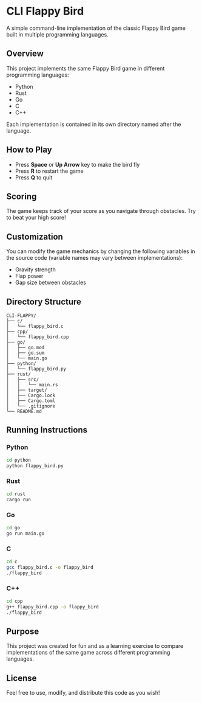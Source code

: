 # CLI Flappy Bird

A simple command-line implementation of the classic Flappy Bird game built in multiple programming languages.

## Overview

This project implements the same Flappy Bird game in different programming languages:
- Python
- Rust
- Go
- C
- C++

Each implementation is contained in its own directory named after the language.

## How to Play

- Press **Space** or **Up Arrow** key to make the bird fly
- Press **R** to restart the game
- Press **Q** to quit

## Scoring

The game keeps track of your score as you navigate through obstacles. Try to beat your high score!

## Customization

You can modify the game mechanics by changing the following variables in the source code (variable names may vary between implementations):
- Gravity strength
- Flap power
- Gap size between obstacles

## Directory Structure

```
CLI-FLAPPY/
├── c/
│   └── flappy_bird.c
├── cpp/
│   └── flappy_bird.cpp
├── go/
│   ├── go.mod
│   ├── go.sum
│   └── main.go
├── python/
│   └── flappy_bird.py
├── rust/
│   ├── src/
│   │   └── main.rs
│   ├── target/
│   ├── Cargo.lock
│   ├── Cargo.toml
│   └── .gitignore
└── README.md
```

## Running Instructions

### Python
```bash
cd python
python flappy_bird.py
```

### Rust
```bash
cd rust
cargo run
```

### Go
```bash
cd go
go run main.go
```

### C
```bash
cd c
gcc flappy_bird.c -o flappy_bird
./flappy_bird
```

### C++
```bash
cd cpp
g++ flappy_bird.cpp -o flappy_bird
./flappy_bird
```

## Purpose

This project was created for fun and as a learning exercise to compare implementations of the same game across different programming languages.

## License

Feel free to use, modify, and distribute this code as you wish!